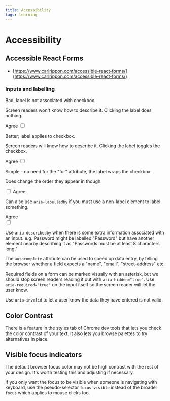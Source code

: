 ```yaml
---
title: Accessibility
tags: learning
---
```

# Accessibility

## Accessible React Forms

- [https://www.carlrippon.com/accessible-react-forms/](https://www.carlrippon.com/accessible-react-forms/)

### Inputs and labelling

Bad, label is not associated with checkbox.

Screen readers won't know how to describe it. Clicking the label does nothing.

<label>
  Agree
</label>
<input id="checkbox1" type="checkbox" />

Better; label applies to checkbox.

Screen readers will know how to describe it. Clicking the label toggles the checkbox.

<label for="checkbox2">
  Agree
</label>
<input id="checkbox2" type="checkbox" />

Simple - no need for the "for" attribute, the label wraps the checkbox.

Does change the order they appear in though.

<label>
  <input id="checkbox3" type="checkbox" />
  Agree
</label>

Can also use `aria-labelledby` if you must use a non-label element to label something.

<div id="checkbox-label">Agree</div>
<input type="checkbox" aria-labelledby="checkbox-label" />

Use `aria-describedby` when there is some extra information associated with an input. e.g. Password might be labelled "Password" but have another element nearby describing it as "Passwords must be at least 8 characters long."

The `autocomplete` attribute can be used to speed up data entry, by telling the browser whether a field expects a "name", "email", "street-address" etc.

Required fields on a form can be marked visually with an asterisk, but we should stop screen readers reading it out with `aria-hidden="true"`. Use `aria-required="true"` on the input itself so the screen reader will let the user know.

Use `aria-invalid` to let a user know the data they have entered is not valid.

## Color Contrast

There is a feature in the styles tab of Chrome dev tools that lets you check the color contrast of your text. It also lets you browse palettes to try alternatives in place.

## Visible focus indicators

The default browser focus color may not be high contrast with the rest of your design. It's worth testing this and adjusting if necessary.

If you only want the focus to be visible when someone is navigating with keyboard, use the pseudo-selector `focus-visible` instead of the broader `focus` which applies to mouse clicks too.
